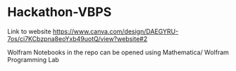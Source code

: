 # Hackathon-VBPS
Link to website
https://www.canva.com/design/DAEGYRU-7os/ci7KCbzpna8eoYxb49uotQ/view?website#2

Wolfram Notebooks in the repo can be opened using Mathematica/ Wolfram Programming Lab

